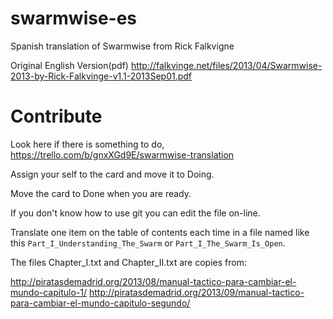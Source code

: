swarmwise-es
============

Spanish translation of Swarmwise from Rick Falkvigne

Original English Version(pdf)
http://falkvinge.net/files/2013/04/Swarmwise-2013-by-Rick-Falkvinge-v1.1-2013Sep01.pdf

Contribute
==========

Look here if there is something to do, https://trello.com/b/gnxXGd9E/swarmwise-translation

Assign your self to the card and move it to Doing.

Move the card to Done when you are ready.

If you don't know how to use git you can edit the file on-line.

Translate one item on the table of contents each time in a file named like this `Part_I_Understanding_The_Swarm` or `Part_I_The_Swarm_Is_Open`.

The files Chapter_I.txt and Chapter_II.txt are copies from:

http://piratasdemadrid.org/2013/08/manual-tactico-para-cambiar-el-mundo-capitulo-1/
http://piratasdemadrid.org/2013/09/manual-tactico-para-cambiar-el-mundo-capitulo-segundo/
